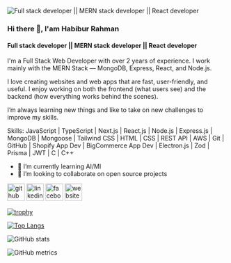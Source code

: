 ![Full stack developer || MERN stack developer || React developer](https://media.licdn.com/dms/image/v2/D4E16AQGbQ2QlkgVTMQ/profile-displaybackgroundimage-shrink_350_1400/B4EZaewdLDH4AY-/0/1746420226673?e=1756339200&v=beta&t=5BWWrMCok17BNJOkIns5yBpPS6bVn0V80LojaX_snog)

### Hi there 👋, I'am Habibur Rahman
#### Full stack developer || MERN stack developer || React developer


 I'm a Full Stack Web Developer with over 2 years of experience. I work mainly with the MERN Stack — MongoDB, Express, React, and Node.js.

I love creating websites and web apps that are fast, user-friendly, and useful. I enjoy working on both the frontend (what users see) and the backend (how everything works behind the scenes).

I’m always learning new things and like to take on new challenges to improve my skills.

Skills: JavaScript | TypeScript | Next.js | React.js | Node.js | Express.js | MongoDB | Mongoose | Tailwind CSS | HTML | CSS | REST API | AWS | Git | GitHub | Shopify App Dev | BigCommerce App Dev | Electron.js | Zod | Prisma | JWT | C | C++

- 🌱 I’m currently learning AI/Ml 
- 👯 I’m looking to collaborate on open source projects 


[<img src='https://cdn.jsdelivr.net/npm/simple-icons@3.0.1/icons/github.svg' alt='github' height='40'>](https://github.com/habibur-pro)  [<img src='https://cdn.jsdelivr.net/npm/simple-icons@3.0.1/icons/linkedin.svg' alt='linkedin' height='40'>](https://www.linkedin.com/in/habibur01/)  [<img src='https://cdn.jsdelivr.net/npm/simple-icons@3.0.1/icons/facebook.svg' alt='facebook' height='40'>](https://www.facebook.com/habiburdev01)  [<img src='https://cdn.jsdelivr.net/npm/simple-icons@3.0.1/icons/icloud.svg' alt='website' height='40'>](https://habibur.me)  

[![trophy](https://github-profile-trophy.vercel.app/?username=habibur-pro)](https://github.com/ryo-ma/github-profile-trophy)

[![Top Langs](https://github-readme-stats.vercel.app/api/top-langs/?username=habibur-pro)](https://github.com/anuraghazra/github-readme-stats)

![GitHub stats](https://github-readme-stats.vercel.app/api?username=habibur-pro&show_icons=true&count_private=true)  

![GitHub metrics](https://metrics.lecoq.io/habibur-pro)  

